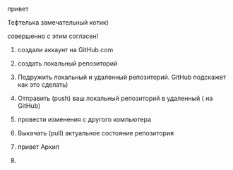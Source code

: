привет

Тефтелька замечательный котик)

совершенно с этим согласен!    

1. создали аккаунт на GitHub.com

2. создать локальный репозиторий

3. Подружить локальный и удаленный репозиторий. GitHub подскажет как это сделать)

4. Отправить (push) ваш локальный репозиторий в удаленный ( на GitHub)

5. провести изменения с другого компьютера

6. Выкачать (pull) актуальное состояние репозитория

7. привет Архип

8. 
